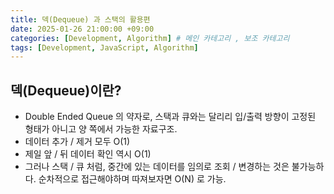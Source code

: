 ```yaml
---
title: 덱(Dequeue) 과 스택의 활용편
date: 2025-01-26 21:00:00 +09:00
categories: [Development, Algorithm] # 메인 카테고리 , 보조 카테고리
tags: [Development, JavaScript, Algorithm]
---
```


## 덱(Dequeue)이란?

- Double Ended Queue 의 약자로, 스택과 큐와는 달리리 입/출력 방향이 고정된 형태가 아니고 양 쪽에서 가능한 자료구조.
- 데이터 추가 / 제거 모두 O(1)
- 제일 앞 / 뒤 데이터 확인 역시 O(1)
- 그러나 스택 / 큐 처럼, 중간에 있는 데이터를 임의로 조회 / 변경하는 것은 불가능하다. 순차적으로 접근해야하며 따져보자면 O(N) 로 가능.

